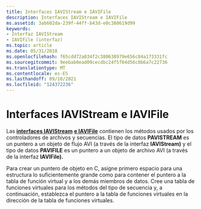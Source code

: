 ```yaml
---
title: Interfaces IAVIStream e IAVIFile
description: Interfaces IAVIStream e IAVIFile
ms.assetid: 3ab602da-239f-44ff-b43d-e0c380619d99
keywords:
- Interfaz IAVIStream
- IAVIFile (interfaz)
ms.topic: article
ms.date: 05/31/2018
ms.openlocfilehash: f65cdd72a034f2c380638979e656c84a173331fc
ms.sourcegitcommit: 9eebab0ead09cecdbc24f5f84d56c8b6a7c22736
ms.translationtype: MT
ms.contentlocale: es-ES
ms.lasthandoff: 09/10/2021
ms.locfileid: "124372236"
---
```

# <a name="iavistream-and-iavifile-interfaces"></a>Interfaces IAVIStream e IAVIFile

Las [**interfaces IAVIStream**](/windows/desktop/api/Vfw/nn-vfw-iavistream) [**e IAVIFile**](/windows/desktop/api/Vfw/nn-vfw-iavifile) contienen los métodos usados por los controladores de archivos y secuencias. El tipo de datos **PAVISTREAM** es un puntero a un objeto de flujo AVI (a través de la interfaz **IAVIStream)** y el tipo de datos **PAVIFILE** es un puntero a un objeto de archivo AVI (a través de la interfaz **IAVIFile).**

Para crear un puntero de objeto en C, asigne primero espacio para una estructura lo suficientemente grande como para contener el puntero a la tabla de función virtual y a los demás miembros de datos. Cree una tabla de funciones virtuales para los métodos del tipo de secuencia y, a continuación, establezca el puntero a la tabla de funciones virtuales en la dirección de la tabla de funciones virtuales.

 

 




